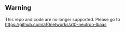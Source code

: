 ## Warning

This repo and code are no longer supported.  Please go to https://github.com/a10networks/a10-neutron-lbaas
